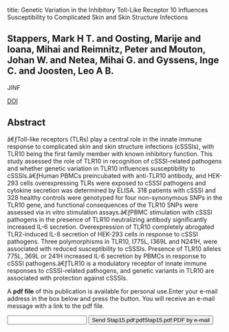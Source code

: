title: Genetic Variation in the Inhibitory Toll-Like Receptor 10 Influences Susceptibility to Complicated Skin and Skin Structure Infections

## Stappers, Mark H T. and Oosting, Marije and Ioana, Mihai and Reimnitz, Peter and Mouton, Johan W. and Netea, Mihai G. and Gyssens, Inge C. and Joosten, Leo A B.
JINF

<a href="https://doi.org/10.1093/infdis/jiv229">DOI</a>

## Abstract
â€ƒToll-like receptors (TLRs) play a central role in the innate immune response to complicated skin and skin structure infections (cSSSIs), with TLR10 being the first family member with known inhibitory function. This study assessed the role of TLR10 in recognition of cSSSI-related pathogens and whether genetic variation in TLR10 influences susceptibility to cSSSIs.â€ƒHuman PBMCs preincubated with anti-TLR10 antibody, and HEK-293 cells overexpressing TLRs were exposed to cSSSI pathogens and cytokine secretion was determined by ELISA. 318 patients with cSSSI and 328 healthy controls were genotyped for four non-synonymous SNPs in the TLR10 gene, and functional consequences of the TLR10 SNPs were assessed via in vitro stimulation assays.â€ƒPBMC stimulation with cSSSI pathogens in the presence of TLR10 neutralizing antibody significantly increased IL-6 secretion. Overexpression of TLR10 completely abrogated TLR2-induced IL-8 secretion of HEK-293 cells in response to cSSSI pathogens. Three polymorphisms in TLR10, I775L, I369L and N241H, were associated with reduced susceptibility to cSSSIs. Presence of TLR10 alleles 775L, 369L or 241H increased IL-6 secretion by PBMCs in response to cSSSI pathogens.â€ƒTLR10 is a modulatory receptor of innate immune responses to cSSSI-related pathogens, and genetic variants in TLR10 are associated with protection against cSSSIs.

A <b>pdf file</b> of this publication is available for personal use.Enter your e-mail address in the box below and press the button. You will receive an e-mail message with a link to the pdf file.
<form action="sender.php">  <input type="text" name="email">  <input type="submit" value="Send Stap15.pdf:pdfStap15.pdf:PDF by e-mail"></form>